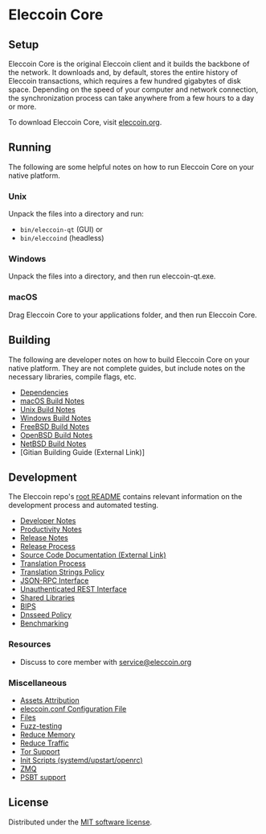 Eleccoin Core
=============

Setup
---------------------
Eleccoin Core is the original Eleccoin client and it builds the backbone of the network. It downloads and, by default, stores the entire history of Eleccoin transactions, which requires a few hundred gigabytes of disk space. Depending on the speed of your computer and network connection, the synchronization process can take anywhere from a few hours to a day or more.

To download Eleccoin Core, visit [eleccoin.org](https://eleccoin.org).

Running
---------------------
The following are some helpful notes on how to run Eleccoin Core on your native platform.

### Unix

Unpack the files into a directory and run:

- `bin/eleccoin-qt` (GUI) or
- `bin/eleccoind` (headless)

### Windows

Unpack the files into a directory, and then run eleccoin-qt.exe.

### macOS

Drag Eleccoin Core to your applications folder, and then run Eleccoin Core.

Building
---------------------
The following are developer notes on how to build Eleccoin Core on your native platform. They are not complete guides, but include notes on the necessary libraries, compile flags, etc.

- [Dependencies](dependencies.md)
- [macOS Build Notes](build-osx.md)
- [Unix Build Notes](build-unix.md)
- [Windows Build Notes](build-windows.md)
- [FreeBSD Build Notes](build-freebsd.md)
- [OpenBSD Build Notes](build-openbsd.md)
- [NetBSD Build Notes](build-netbsd.md)
- [Gitian Building Guide (External Link)]

Development
---------------------
The Eleccoin repo's [root README](/README.md) contains relevant information on the development process and automated testing.

- [Developer Notes](developer-notes.md)
- [Productivity Notes](productivity.md)
- [Release Notes](release-notes.md)
- [Release Process](release-process.md)
- [Source Code Documentation (External Link)](https://dev.visucore.com/eleccoin/doxygen/)
- [Translation Process](translation_process.md)
- [Translation Strings Policy](translation_strings_policy.md)
- [JSON-RPC Interface](JSON-RPC-interface.md)
- [Unauthenticated REST Interface](REST-interface.md)
- [Shared Libraries](shared-libraries.md)
- [BIPS](bips.md)
- [Dnsseed Policy](dnsseed-policy.md)
- [Benchmarking](benchmarking.md)

### Resources
* Discuss to core member with service@eleccoin.org

### Miscellaneous
- [Assets Attribution](assets-attribution.md)
- [eleccoin.conf Configuration File](eleccoin-conf.md)
- [Files](files.md)
- [Fuzz-testing](fuzzing.md)
- [Reduce Memory](reduce-memory.md)
- [Reduce Traffic](reduce-traffic.md)
- [Tor Support](tor.md)
- [Init Scripts (systemd/upstart/openrc)](init.md)
- [ZMQ](zmq.md)
- [PSBT support](psbt.md)

License
---------------------
Distributed under the [MIT software license](/COPYING).
